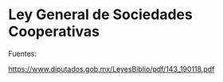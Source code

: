 # Ley General de Sociedades Cooperativas

Fuentes:

https://www.diputados.gob.mx/LeyesBiblio/pdf/143_190118.pdf
